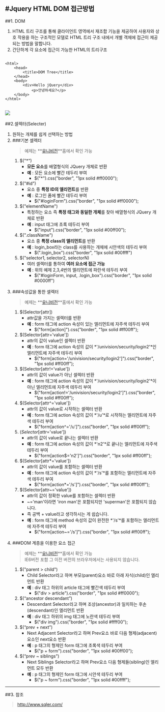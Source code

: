 #Jquery HTML DOM 접근방법
---
##1. DOM
1. HTML 트리 구조를 통해 클라이언트 영역에서 재조합 기능을 제공하여 사용자와 상호 작용을 하는 구조적인 모델로 HTML 트리 구조 내에서 개별 객체에 접근이 제공되는 방법을 말합니다.
2. 간단하게 각 요소에 접근이 가능한 HTML의 트리구조  
##
	<html>
        <head>
            <title>DOM Tree</title>
        </head>
        <body>
            <div>Hello jQuery</div> 
                <p>안녕하세요?</p>
        </body>
    </html>
##
![](http://www.sqler.com/files/attach/images/368179/192/386/0c1cae25491bfc1156614c1084125b0a.jpg)
---
##2.셀렉터(Selecter)
1. 원하는 개체를 쉽게 선택하는 방법
2. ###기본 셀렉터
	> 예제는 **[유니비전](http://211.238.176.44:8020/univision/)**홈에서 확인 가능
	1. $("*")
		- **모든 요소**를 배열형식의 JQuery 개체로 반환
		- **예** : 모든 요소에 빨간 테두리 부여
			- $("*").css("border", "1px solid #ff0000");
	2. $("#id")
		- 요소 중 **특정 ID의 엘리먼트**를 반환
		- **예** : 로그인 폼에 빨간 테두리 부여
			- $("#loginForm").css("border", "1px solid #ff0000");
	3. $("elementName")
		- 특정하는 요소 즉 **특정 태그와 동일한 개체**를 찾아 배열형식의 JQuery 개체로 반환
		- **예** : input 태그에 초록 테두리 부여
			- $("input").css("border", "1px solid #00ff00");
	4. $(".className")
		- 요소 중 **특정 class의 엘리먼트**를 반환
		- **예** : login_box라는 class를 사용하는 개체에 시안색의 테두리 부여
			- $(".login_box").css("border", "1px solid #00ffff")
	5. $("selector1, selector2, selectorN)
		- 여러 셀렉터를 통하여 **여러 요소에 접근 가능**
		- **예** : 위의 예제 2,3,4번의 엘리먼트에 파란색 테두리 부여
			- $("#loginForm, input, .login_box").css("border", "1px solid #0000ff")
<br><br>
3. ###속성값을 통한 셀렉터
	> 예제는 **[유니비전](http://211.238.176.44:8020/univision/)**홈에서 확인 가능
	1. $(Selector[attr])
		- attr값을 가지는 셀렉터를 반환
		- **예** : form 태그에 action 속성이 있는 엘리먼트에 자주색 테두리 부여
			- $("form[action]").css("border", "1px solid #ff00ff");
	2. $(Selector[attr='value'])
		- attr의 값이 value인 셀렉터 반환
		- **예** : form 태그에 action 속성의 값이 *'/univision/security/login2'*인 엘리먼트에 자주색 테두리 부여
			- $("form[action='/univision/security/login2']").css("border", "1px solid #ff00ff");
	3. $(Selector[attr!='value'])
		- attr의 값이 value가 아닌 셀렉터 반환
		- **예** : form 태그에 action 속성의 값이 *'/univision/security/login2'*이 아닌 엘리먼트에  자주색 테두리 부여
			- $("form[action!='/univision/security/login2']").css("border", "1px solid #ff00ff");
	4. $(Selector[attr^='value'])
		- attr의 값이 value로 시작하는 셀렉터 반환
		- **예** : form 태그에 action 속성의 값이 *'/u'*로 시작하는 엘리먼트에 자주색 테두리 부여
			- $("form[action^='/u']").css("border", "1px solid #ff00ff");
	5. $(Selector[attr$='value'])
		- attr의 값이 value로 끝나는 셀렉터 반환
		- **예** : form 태그에 action 속성의 값이 *'n2'*로 끝나는 엘리먼트에 자주색 테두리 부여
			- $("form[action$='n2']").css("border", "1px solid #ff00ff");
	6. $(Selector[attr*='value'])
		- attr의 값이 value를 포함하는 셀렉터 반환
		- **예** : form 태그에 action 속성의 값이 *'/s'*를 포함하는 엘리먼트에 자주색 테두리 부여
			- $("form[action*='/s']").css("border", "1px solid #ff00ff");
	7. $(Selector[attr~='value'])
		- attr의 값이 정확한 value를 포함하는 셀렉터 반환
		- ~='man'이라면 'iron man'은 포함되지만 'superman'은 포함되지 않습니다.
		- 즉 공백 + value라고 생각하시는 게 쉽습니다.
		- **예** : form 태그에 method 속성의 값이 완전한 *'/s'*를 포함하는 엘리먼트에 자주색 테두리 부여
			- $("form[action~='/s']").css("border", "1px solid #ff00ff");
<br><br>
4. ###DOM 계층을 이용한 요소 접근
    > 예제는 **[유니비전](http://211.238.176.44:8020/univision/)**홈에서 확인 가능  
	>IE6버전 포함 그 이전 버전의 브라우저에서는 사용되지 않습니다.
	1. $("parent > child")
		- Child Selector라고 하며 부모(parent)요소 바로 아래 자식(child)인 엘리먼트 반환
		- **예** : div 태그 하위의 article 태그에 빨간색 테두리 부여
			- $("div > article").css("border", "1px solid #ff0000");
	2. $(“ancestor descendant”)
		- Descendant Selector라고 하며 조상(ancestor)과 일치하는 후손(descendant)인 엘리먼트 반환
		- **예** : div 태그 하위의 img 태그에 노란색 테두리 부여
			- $("div img").css("border", "1px solid #ffff00");
	3. $(“prev + next”)
		- Next Adjacent Selector라고 하며 Prev요소 바로 다음 형제(adjacent) 요소인 next요소 반환
		- **예** : p 태그의 형제인 form 태그에 초록색 테두리 부여
			- $("p + form").css("border", "1px solid #00ff00");
	4. $(“prev ~ siblings”)
		- Next Siblings Selector라고 하며 Prev요소 다음 형제들(sibling)인 엘리먼트 모두 반환
		- **예** : p 태그의 형제인 form 태그에 시안색 테두리 부여
			- $("p ~ form").css("border", "1px solid #00ffff");  

---

##3. 참조
><http://www.sqler.com/>